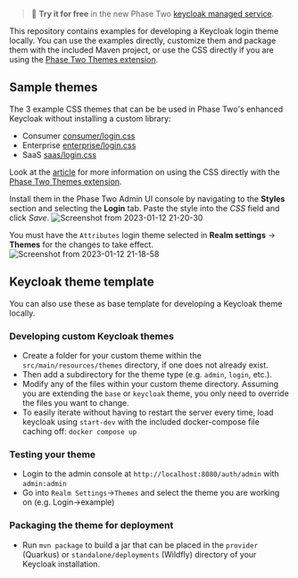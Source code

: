> :rocket: **Try it for free** in the new Phase Two [keycloak managed service](https://phasetwo.io/?utm_source=github&utm_medium=readme&utm_campaign=keycloak-theme-template).
> 
This repository contains examples for developing a Keycloak login theme locally. You can use the examples directly, customize them and package them with the included Maven project, or use the CSS directly if you are using the [Phase Two Themes extension](https://github.com/p2-inc/keycloak-themes).

## Sample themes

The 3 example CSS themes that can be be used in Phase Two's enhanced Keycloak without installing a custom library:
- Consumer [consumer/login.css](https://github.com/p2-inc/keycloak-theme-template/blob/master/src/main/resources/theme/consumer/login/resources/css/consumer/login.css)
- Enterprise [enterprise/login.css](https://github.com/p2-inc/keycloak-theme-template/blob/master/src/main/resources/theme/enterprise/login/resources/css/enterprise/login.css)
- SaaS [saas/login.css](https://github.com/p2-inc/keycloak-theme-template/blob/master/src/main/resources/theme/saas/login/resources/css/saas/login.css)

Look at the [article](https://phasetwo.io/blog/customizing-login-pages) for more information on using the CSS directly with the [Phase Two Themes extension](https://github.com/p2-inc/keycloak-themes).

Install them in the Phase Two Admin UI console by navigating to the **Styles** section and selecting the **Login** tab. Paste the style into the *CSS* field and click *Save*.
![Screenshot from 2023-01-12 21-20-30](https://user-images.githubusercontent.com/244253/212172497-0b8f3548-cbc3-49b1-9d20-65d631b7baa2.png)

You must have the `Attributes` login theme selected in **Realm settings** -> **Themes** for the changes to take effect.
![Screenshot from 2023-01-12 21-18-58](https://user-images.githubusercontent.com/244253/212172476-3266318a-358c-452e-ade3-746a0787bb69.png)

## Keycloak theme template

You can also use these as base template for developing a Keycloak theme locally.

### Developing custom Keycloak themes

  * Create a folder for your custom theme within the ``src/main/resources/themes`` directory, if one does not already exist. 
  * Then add a subdirectory for the theme type (e.g. ``admin``, ``login``, etc.).
  * Modify any of the files within your custom theme directory. Assuming you are extending the ``base`` or ``keycloak`` theme, you only need to override the files you want to change.
  * To easily iterate without having to restart the server every time, load keycloak using `start-dev` with the included docker-compose file caching off: `docker compose up`

### Testing your theme

  * Login to the admin console at `http://localhost:8080/auth/admin` with `admin:admin`
  * Go into `Realm Settings`->`Themes` and select the theme you are working on (e.g. Login->example)
  
### Packaging the theme for deployment

  * Run `mvn package` to build a jar that can be placed in the `provider` (Quarkus) or `standalone/deployments` (Wildfly) directory of your Keycloak installation.
